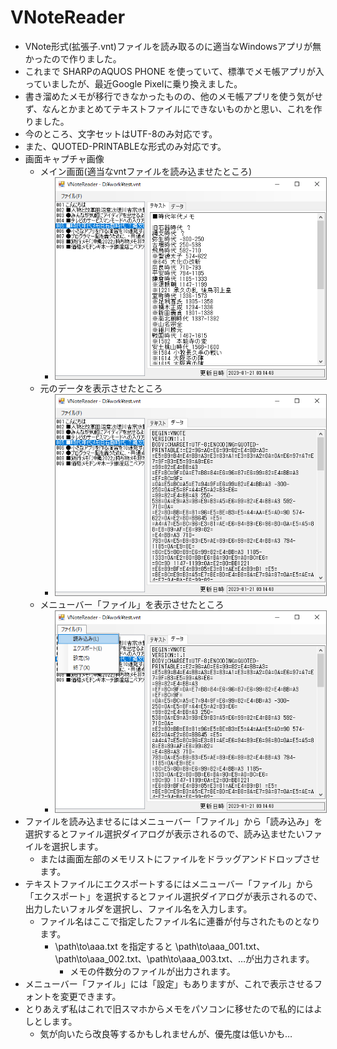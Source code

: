 <style>
img {
    border: 1px red solid;
}
</style>

# VNoteReader

- VNote形式(拡張子.vnt)ファイルを読み取るのに適当なWindowsアプリが無かったので作りました。
- これまで SHARPのAQUOS PHONE を使っていて、標準でメモ帳アプリが入っていましたが、最近Google Pixelに乗り換えました。
- 書き溜めたメモが移行できなかったものの、他のメモ帳アプリを使う気がせず、なんとかまとめてテキストファイルにできないものかと思い、これを作りました。
- 今のところ、文字セットはUTF-8のみ対応です。
- また、QUOTED-PRINTABLEな形式のみ対応です。
- 画面キャプチャ画像
  - メイン画面(適当なvntファイルを読み込ませたところ)
    - <img src="images/01.png" style="border: 1px solid gray;"/>
  - 元のデータを表示させたところ
    - <img src="images/02.png" style="border: 1px solid gray;"/>
  - メニューバー「ファイル」を表示させたところ
    - <img src="images/03.png" style="border: 1px solid gray;"/>
- ファイルを読み込ませるにはメニューバー「ファイル」から「読み込み」を選択するとファイル選択ダイアログが表示されるので、読み込ませたいファイルを選択します。
  - または画面左部のメモリストにファイルをドラッグアンドドロップさせます。
- テキストファイルにエクスポートするにはメニューバー「ファイル」から「エクスポート」を選択するとファイル選択ダイアログが表示されるので、出力したいフォルダを選択し、ファイル名を入力します。
  - ファイル名はここで指定したファイル名に連番が付与されたものとなります。
    - \path\to\aaa.txt を指定すると \path\to\aaa_001.txt、\path\to\aaa_002.txt、\path\to\aaa_003.txt、…が出力されます。
      - メモの件数分のファイルが出力されます。
- メニューバー「ファイル」には「設定」もありますが、これで表示させるフォントを変更できます。
- とりあえず私はこれで旧スマホからメモをパソコンに移せたので私的にはよしとします。
  - 気が向いたら改良等するかもしれませんが、優先度は低いかも…
